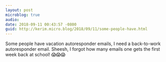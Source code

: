 ```yaml
---
layout: post
microblog: true
audio: 
date: 2018-09-11 00:43:57 -0800
guid: http://kerim.micro.blog/2018/09/11/some-people-have.html
---
```

Some people have vacation autoresponder emails, I need a back-to-work autoresponder email. Sheesh, I forgot how many emails one gets the first week back at school! 😱😱😱
